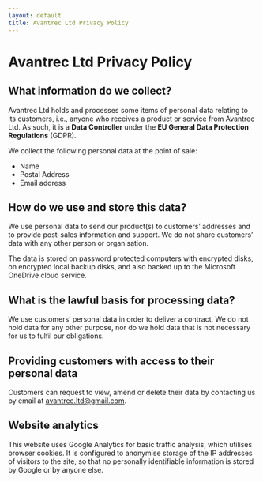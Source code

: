 ```yaml
---
layout: default
title: Avantrec Ltd Privacy Policy
---
```

# Avantrec Ltd Privacy Policy

## What information do we collect?

Avantrec Ltd holds and processes some items of personal data relating to its customers, i.e., anyone who receives a product or service from Avantrec Ltd. As such, it is a **Data Controller** under the **EU General Data Protection Regulations** (GDPR).

We collect the following personal data at the point of sale:

- Name
- Postal Address
- Email address

## How do we use and store this data?

We use personal data to send our product(s) to customers’ addresses and to provide post-sales information and support. We do not share customers’ data with any other person or organisation.

The data is stored on password protected computers with encrypted disks, on encrypted local backup disks, and also backed up to the Microsoft OneDrive cloud service.

## What is the lawful basis for processing data?

We use customers’ personal data in order to deliver a contract. We do not hold data for any other purpose, nor do we hold data that is not necessary for us to fulfil our obligations.

## Providing customers with access to their personal data

Customers can request to view, amend or delete their data by contacting us by email at <a href="mailto:avantrec.ltd@gmail.com">avantrec.ltd@gmail.com</a>.

## Website analytics

This website uses Google Analytics for basic traffic analysis, which utilises browser cookies. It is configured to anonymise storage of the IP addresses of visitors to the site, so that no personally identifiable information is stored by Google or by anyone else.